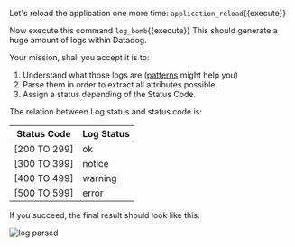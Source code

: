 Let's reload the application one more time: `application_reload`{{execute}}

Now execute this command `log_bomb`{{execute}} This should generate a huge amount of logs within Datadog.

Your mission, shall you accept it is to:

1. Understand what those logs are ([patterns](https://app.datadoghq.com/logs/patterns) might help you)
2. Parse them in order to extract all attributes possible.
3. Assign a status depending of the Status Code.

The relation between Log status and status code is:

| Status Code  |Log Status |
| ---          | ---       |
| [200 TO 299] | ok        |
| [300 TO 399] | notice    |
| [400 TO 499] | warning   |
| [500 TO 599] | error     |

If you succeed, the final result should look like this:

![log parsed](https://raw.githubusercontent.com/l0k0ms/workshops/master/log-workshop/images/log_parsed.png)
